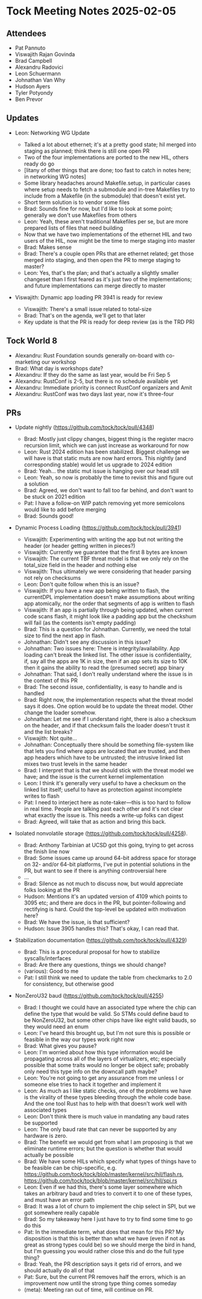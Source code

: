 # Tock Meeting Notes 2025-02-05

## Attendees
 - Pat Pannuto
 - Viswajith Rajan Govinda
 - Brad Campbell
 - Alexandru Radovici
 - Leon Schuermann
 - Johnathan Van Why
 - Hudson Ayers
 - Tyler Potyondy
 - Ben Prevor


## Updates

- Leon: Networking WG Update
   - Talked a lot about ethernet; it's at a pretty good state; hil merged into staging as planned; think there is still one open PR
   - Two of the four implementations are ported to the new HIL, others ready do go
   - [litany of other things that are done; too fast to catch in notes here; in networking WG notes]
   - Some library headaches around Makefile.setup, in particular cases where setup needs to fetch a submodule and in-tree Makefiles try to include from a Makefile (in the submodule) that doesn't exist yet.
   - Short term solution is to vendor some files
   - Brad: Sounds fine for now, but I'd like to look at some point; generally we don't use Makefiles from others
   - Leon: Yeah, these aren't traditional Makefiles per se, but are more prepared lists of files that need building
   - Now that we have two implementations of the ethernet HIL and two users of the HIL, now might be the time to merge staging into master
   - Brad: Makes sense
   - Brad: There's a couple open PRs that are ethernet related; get those merged into staging, and then open the PR to merge staging to master?
   - Leon: Yes, that's the plan; and that's actually a slightly smaller changeset than I first feared as it's just two of the implementations; and future implementations can merge directly to master

- Viswajith: Dynamic app loading PR 3941 is ready for review
   - Viswajith: There's a small issue related to total-size
   - Brad: That's on the agenda, we'll get to that later
   - Key update is that the PR is ready for deep review (as is the TRD PR)

## Tock World 8
 - Alexandru: Rust Foundation sounds generally on-board with co-marketing our workshop
 - Brad: What day is workshops date?
 - Alexandru: If they do the same as last year, would be Fri Sep 5
 - Alexandru: RustConf is 2-5, but there is no schedule available yet
 - Alexandru: Immediate priority is connect RustConf organizers and Amit
 - Alexandru: RustConf was two days last year, now it's three-four


## PRs
 - Update nightly (https://github.com/tock/tock/pull/4348)
    - Brad: Mostly just clippy changes, biggest thing is the register macro recursion limit, which we can just increase as workaround for now
    - Leon: Rust 2024 edition has been stabilized. Biggest challenge we will have is that static muts are now hard errors. This nightly (and corresponding stable) would let us upgrade to 2024 edition
    - Brad: Yeah... the static mut issue is hanging over our head still
    - Leon: Yeah, so now is probably the time to revisit this and figure out a solution
    - Brad: Agreed, we don't want to fall too far behind, and don't want to be stuck on 2021 edition
    - Pat: I have a follow-on WIP patch removing yet more semicolons would like to add before merging
    - Brad: Sounds good!


 - Dynamic Process Loading (https://github.com/tock/tock/pull/3941)
    - Viswajith: Experimenting with writing the app but not writing the header (or header getting written in pieces?)
    - Viswajith: Currently we guarantee that the first 8 bytes are known
    - Viswajith: The current TBF threat model is that we only rely on the total_size field in the header and nothing else
    - Viswajith: Thus ultimately we were considering that header parsing not rely on checksums
    - Leon: Don't quite follow when this is an issue?
    - Viswajith: If you have a new app being written to flash, the currentDPL implementation doesn't make assumptions about writing app atomically, nor the order that segments of app is written to flash
    - Viswajith: If an app is partially through being updated, when current code scans flash, it might look like a padding app but the checkshum will fail (as the contents isn't empty padding)
    - Brad: This is a question for Johnathan. Currently, we need the total size to find the next app in flash. 
    - Johnathan: Didn't see any discussion in this issue?
    - Johnathan: Two issues here: There is integrity/availability. App loading can't break the linked list. The other issue is confidentiality, if, say all the apps are 1K in size, then if an app sets its size to 10K then it gains the ability to read the (presumed secret) app binary
    - Johnathan: That said, I don't really understand where the issue is in the context of this PR
    - Brad: The second issue, confidentiality, is easy to handle and is handled
    - Brad: Right now, the implementation respects what the threat model says it does. One option would be to update the threat model. Other change the loader somehow.
    - Johnathan: Let me see if I understand right, there is also a checksum on the header, and if that checksum fails the loader doesn't trust it and the list breaks?
    - Viswajith: Not quite...
    - Johnathan: Conceptually there should be something file-system like that lets you find where apps are located that are trusted, and then app headers which have to be untrusted; the intrusive linked list mixes two trust levels in the same header
    - Brad: I interpret that is that we should stick with the threat model we have; and the issue is the current kernel implementation
    - Leon: I think it's generally very useful to have a checksum on the linked list itself; useful to have as protection against incomplete writes to flash
    - Pat: I need to interject here as note-taker—this is too hard to follow in real time. People are talking past each other and it's not clear what exactly the issue is. This needs a write-up folks can digest
    - Brad: Agreed, will take that as action and bring this back.

 - Isolated nonvolatile storage (https://github.com/tock/tock/pull/4258).
    - Brad: Anthony Tarbinian at UCSD got this going, trying to get across the finish line now
    - Brad: Some issues came up around 64-bit address space for storage on 32- and/or 64-bit platforms, I've put in potential solutions in the PR, but want to see if there is anything controversial here
    - ...
    - Brad: Silence as not much to discuss now, but would appreciate folks looking at the PR
    - Hudson: Mentions it's an updated version of 4109 which points to 3095 etc; and there are docs in the PR, but pointer-following and rectifying is hard. Could the top-level be updated with motivation here?
    - Brad: We have the issue, is that sufficient?
    - Hudson: Issue 3905 handles this? That's okay, I can read that.

 - Stabilization documentation (https://github.com/tock/tock/pull/4329)
    - Brad: This is a procedural proposal for how to stabilize syscalls/interfaces
    - Brad: Are there any questions, things we should change?
    - (various): Good to me
    - Pat: I still think we need to update the table from checkmarks to 2.0 for consistency, but otherwise good

 - NonZeroU32 baud (https://github.com/tock/tock/pull/4255)
    - Brad: I thought we could have an associated type where the chip can define the type that would be valid. So STMs could define baud to be NonZeroU32, but some other chips have like eight valid bauds, so they would need an enum
    - Leon: I've heard this brought up, but I'm not sure this is possible or feasible in the way our types work right now
    - Brad: What gives you pause?
    - Leon: I'm worried about how this type information would be propagating across all of the layers of virtualizers, etc; especially possible that some traits would no longer be object safe; probably only need this type info on the downcall path maybe?
    - Leon: You're not going to get any assurance from me unless I or someone else tries to hack it together and implement it
    - Leon: As much as I like static checks, one of the problems we have is the virality of these types bleeding through the whole code base. And the one tool Rust has to help with that doesn't work well with associated types
    - Leon: Don't think there is much value in mandating any baud rates be supported
    - Leon: The only baud rate that can never be supported by any hardware is zero.
    - Brad: The benefit we would get from what I am proposing is that we eliminate runtime errors; but the question is whether that would actually be possible
    - Brad: We have some HILs which specify what types of things have to be feasible can be chip-specific, e.g. https://github.com/tock/tock/blob/master/kernel/src/hil/flash.rs, https://github.com/tock/tock/blob/master/kernel/src/hil/spi.rs
    - Leon: Even if we had this, there's some layer somewhere which takes an arbitrary baud and tries to convert it to one of these types, and must have an error path
    - Brad: It was a lot of churn to implement the chip select in SPI, but we got somewhere really capable
    - Brad: So my takeaway here I just have to try to find some time to go do this
    - Pat: In the immediate term, what does that mean for this PR? My disposition is that this is better than what we have (even if not as great as strong types could be) so we should merge the bird in hand, but I'm guessing you would rather close this and do the full type thing?
    - Brad: Yeah, the PR description says it gets rid of errors, and we should actually do all of that
    - Pat: Sure, but the current PR removes half the errors, which is an improvement now until the strong type thing comes someday
    - (meta): Meeting ran out of time, will continue on PR.
